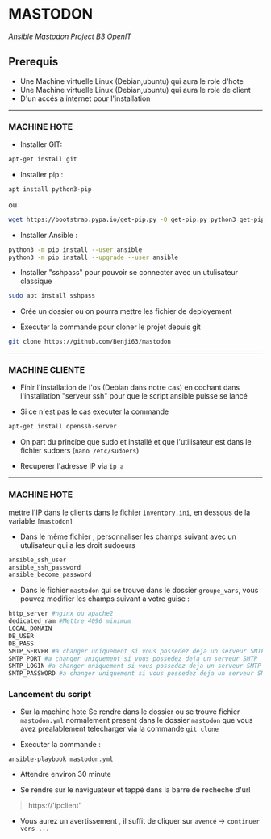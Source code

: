 
# MASTODON
*Ansible Mastodon Project B3 OpenIT*

## Prerequis

- Une Machine virtuelle Linux (Debian,ubuntu) qui aura le role d'hote
- Une Machine virtuelle Linux (Debian,ubuntu) qui aura le role de client
- D'un accés a  internet pour l'installation


----------


 ### MACHINE HOTE 


- Installer GIT:
```bash
apt-get install git
```


- Installer pip :

```bash
apt install python3-pip
```

ou
```bash
wget https://bootstrap.pypa.io/get-pip.py -O get-pip.py python3 get-pip.py --user
```

- Installer Ansible :
```bash
python3 -m pip install --user ansible
python3 -m pip install --upgrade --user ansible
```

- Installer "sshpass" pour pouvoir se connecter avec un utulisateur classique
```bash
sudo apt install sshpass
```


- Crée un dossier ou on pourra mettre les fichier de deployement

- Executer la commande pour cloner le projet depuis git
```bash
git clone https://github.com/Benji63/mastodon
```



----------



### MACHINE CLIENTE


- Finir l'installation de l'os (Debian dans notre cas) en cochant dans l'installation "serveur ssh" pour que le script ansible puisse se lancé

- Si ce n'est pas le cas executer la commande
```bash
apt-get install openssh-server
```

- On part du principe que sudo et installé et que l'utilisateur est dans le fichier sudoers (`nano /etc/sudoers`)

- Recuperer l'adresse IP via `ip a`


----------
 ### MACHINE HOTE 
 mettre l'IP dans le clients dans le fichier `inventory.ini`, en dessous de la variable `[mastodon]`

- Dans le même fichier , personnaliser les champs suivant avec un utulisateur qui a les droit sudoeurs
```bash
ansible_ssh_user 
ansible_ssh_password 
ansible_become_password
```


- Dans le fichier `mastodon` qui se trouve dans le dossier `groupe_vars`, vous pouvez modifier les champs suivant a votre guise : 

```bash
http_server #nginx ou apache2
dedicated_ram #Mettre 4096 minimum
LOCAL_DOMAIN
DB_USER
DB_PASS
SMTP_SERVER #a changer uniquement si vous possedez deja un serveur SMTP
SMTP_PORT #a changer uniquement si vous possedez deja un serveur SMTP
SMTP_LOGIN #a changer uniquement si vous possedez deja un serveur SMTP
SMTP_PASSWORD #a changer uniquement si vous possedez deja un serveur SMTP
```
### Lancement du script



- Sur la machine hote Se rendre dans le dossier ou se trouve fichier `mastodon.yml` normalement present dans le dossier `mastodon` que vous avez prealablement telecharger via la commande `git clone`

- Executer la commande :

```shell
ansible-playbook mastodon.yml
```
- Attendre environ 30 minute 

- Se rendre sur le naviguateur et tappé dans la barre de recheche d'url

> https://'ipclient'

- Vous aurez un avertissement , il suffit de cliquer sur `avencé` -> `continuer vers ...`
